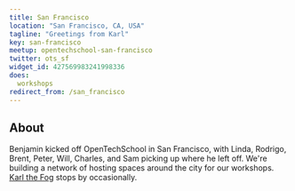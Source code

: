 ```yaml
---
title: San Francisco
location: "San Francisco, CA, USA"
tagline: "Greetings from Karl"
key: san-francisco
meetup: opentechschool-san-francisco
twitter: ots_sf
widget_id: 427569983241998336
does:
  workshops
redirect_from: /san_francisco
---
```


## About

Benjamin kicked off OpenTechSchool in San Francisco, with Linda, Rodrigo, Brent, Peter, Will, Charles, and Sam picking up where he left off. We're building a network of hosting spaces around the city for our workshops. [Karl the Fog](https://twitter.com/KarlTheFog) stops by occasionally.

